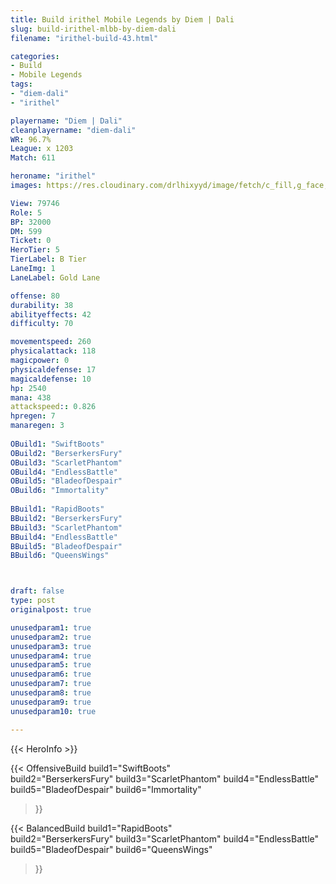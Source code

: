 ```yaml
---
title: Build irithel Mobile Legends by Diem | Dali
slug: build-irithel-mlbb-by-diem-dali
filename: "irithel-build-43.html"

categories: 
- Build 
- Mobile Legends
tags: 
- "diem-dali"
- "irithel"

playername: "Diem | Dali"
cleanplayername: "diem-dali"
WR: 96.7%
League: x 1203
Match: 611 

heroname: "irithel"
images: https://res.cloudinary.com/drlhixyyd/image/fetch/c_fill,g_face,f_auto/https://cdn2-build.mobagenie.my.id/p/images/banner/full/irithel.jpg

View: 79746 
Role: 5 
BP: 32000
DM: 599 
Ticket: 0 
HeroTier: 5 
TierLabel: B Tier 
LaneImg: 1
LaneLabel: Gold Lane

offense: 80 
durability: 38 
abilityeffects: 42 
difficulty: 70 

movementspeed: 260
physicalattack: 118
magicpower: 0
physicaldefense: 17
magicaldefense: 10
hp: 2540
mana: 438
attackspeed:: 0.826
hpregen: 7
manaregen: 3
 
OBuild1: "SwiftBoots"  
OBuild2: "BerserkersFury" 
OBuild3: "ScarletPhantom" 
OBuild4: "EndlessBattle" 
OBuild5: "BladeofDespair" 
OBuild6: "Immortality" 
 
BBuild1: "RapidBoots"  
BBuild2: "BerserkersFury" 
BBuild3: "ScarletPhantom" 
BBuild4: "EndlessBattle" 
BBuild5: "BladeofDespair" 
BBuild6: "QueensWings"



draft: false
type: post
originalpost: true

unusedparam1: true
unusedparam2: true
unusedparam3: true
unusedparam4: true
unusedparam5: true
unusedparam6: true
unusedparam7: true
unusedparam8: true
unusedparam9: true
unusedparam10: true

---
```


{{< HeroInfo >}} 

{{< OffensiveBuild 
build1="SwiftBoots"  
build2="BerserkersFury" 
build3="ScarletPhantom" 
build4="EndlessBattle" 
build5="BladeofDespair" 
build6="Immortality" 
 >}} 

{{< BalancedBuild 
build1="RapidBoots"  
build2="BerserkersFury" 
build3="ScarletPhantom" 
build4="EndlessBattle" 
build5="BladeofDespair" 
build6="QueensWings" 
 >}}

